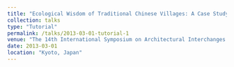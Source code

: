 ```yaml
---
title: "Ecological Wisdom of Traditional Chinese Villages: A Case Study of Qiantong Village in Ningbo, China"
collection: talks
type: "Tutorial"
permalink: /talks/2013-03-01-tutorial-1
venue: "The 14th International Symposium on Architectural Interchanges in Asia"
date: 2013-03-01
location: "Kyoto, Japan"
---
```

